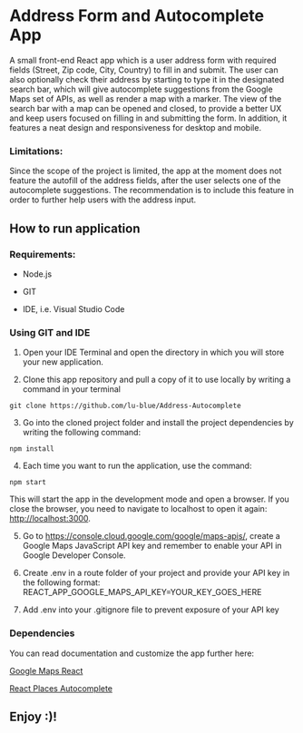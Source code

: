 # Address Form and Autocomplete App

A small front-end React app which is a user address form with required fields (Street, Zip code, City, Country) to fill in and submit. The user can also optionally check their address by starting to type it in the designated search bar, which will give autocomplete suggestions from the Google Maps set of APIs, as well as render a map with a marker. The view of the search bar with a map can be opened and closed, to provide a better UX and keep users focused on filling in and submitting the form. In addition, it features a neat design and responsiveness for desktop and mobile.

### Limitations:

Since the scope of the project is limited, the app at the moment does not feature the autofill of the address fields, after the user selects one of the autocomplete suggestions. The recommendation is to include this feature in order to further help users with the address input.

## How to run application

### Requirements:

- Node.js

- GIT

- IDE, i.e. Visual Studio Code

### Using GIT and IDE

1. Open your IDE Terminal and open the directory in which you will store your new application.

2. Clone this app repository and pull a copy of it to use locally by writing a command in your terminal

```
git clone https://github.com/lu-blue/Address-Autocomplete
```

3. Go into the cloned project folder and install the project dependencies by writing the following command:

```
npm install
```

4. Each time you want to run the application, use the command:

```
npm start
```

This will start the app in the development mode and open a browser. If you close the browser, you need to navigate to localhost to open it again: [http://localhost:3000](http://localhost:3000).

5. Go to https://console.cloud.google.com/google/maps-apis/, create a Google Maps JavaScript API key and remember to enable your API in Google Developer Console.

6. Create .env in a route folder of your project and provide your API key in the following format: REACT_APP_GOOGLE_MAPS_API_KEY=YOUR_KEY_GOES_HERE

7. Add .env into your .gitignore file to prevent exposure of your API key

### Dependencies

You can read documentation and customize the app further here:

[Google Maps React](https://www.npmjs.com/package/google-maps-react)

[React Places Autocomplete](https://www.npmjs.com/package/react-places-autocomplete)

## Enjoy :)!
